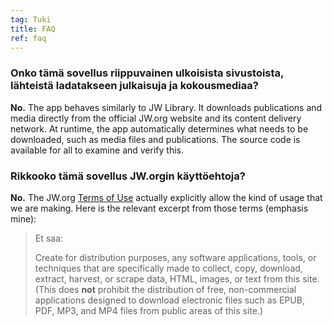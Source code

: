 ```yaml
---
tag: Tuki
title: FAQ
ref: faq
---
```


### Onko tämä sovellus riippuvainen ulkoisista sivustoista, lähteistä ladatakseen julkaisuja ja kokousmediaa?

**No.** The app behaves similarly to JW Library. It downloads publications and media directly from the official JW.org website and its content delivery network. At runtime, the app automatically determines what needs to be downloaded, such as media files and publications. The source code is available for all to examine and verify this.

### Rikkooko tämä sovellus JW.orgin käyttöehtoja?

**No.** The JW.org [Terms of Use](https://www.jw.org/finder?docid=1011511&prefer=content) actually explicitly allow the kind of usage that we are making. Here is the relevant excerpt from those terms (emphasis mine):

> Et saa:
> 
> Create for distribution purposes, any software applications, tools, or techniques that are specifically made to collect, copy, download, extract, harvest, or scrape data, HTML, images, or text from this site. (This does **not** prohibit the distribution of free, non-commercial applications designed to download electronic files such as EPUB, PDF, MP3, and MP4 files from public areas of this site.)
